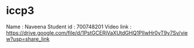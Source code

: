 # iccp3
Name : Naveena
 Student id : 700748201
 Video link : https://drive.google.com/file/d/1PstGCERjVaXUtdGHQ1PIlwHr0yT9y7Sv/view?usp=share_link
 
